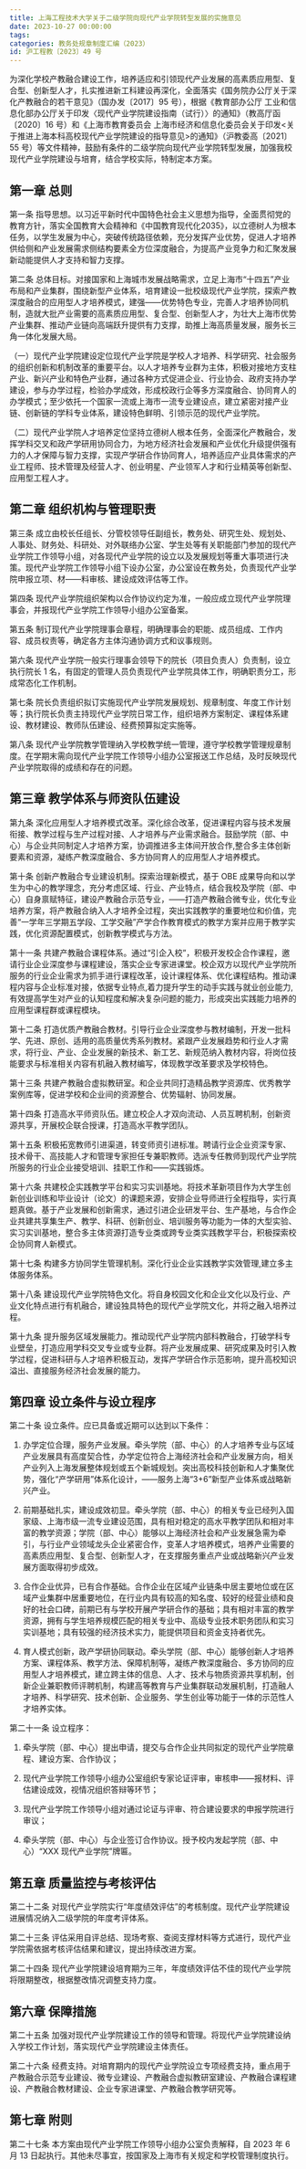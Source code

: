 ```yaml
---
title: 上海工程技术大学关于二级学院向现代产业学院转型发展的实施意见
date: 2023-10-27 00:00:00
tags: 
categories: 教务处规章制度汇编（2023）
id: 沪工程教〔2023〕49 号
---
```


为深化学校产教融合建设工作，培养适应和引领现代产业发展的高素质应用型、复合型、创新型人才，扎实推进新工科建设再深化，全面落实《国务院办公厅关于深化产教融合的若干意见》（国办发〔2017〕95 号），根据《教育部办公厅 工业和信息化部办公厅关于印发〈现代产业学院建设指南（试行）〉的通知》（教高厅函〔2020〕16 号）和《上海市教育委员会 上海市经济和信息化委员会关于印发<关于推进上海本科高校现代产业学院建设的指导意见>的通知》（沪教委高〔2021〕55 号）等文件精神，鼓励有条件的二级学院向现代产业学院转型发展，加强我校现代产业学院建设与培育，结合学校实际，特制定本方案。

## 第一章 总则

第一条 指导思想。以习近平新时代中国特色社会主义思想为指导，全面贯彻党的教育方针，落实全国教育大会精神和《中国教育现代化2035》，以立德树人为根本任务，以学生发展为中心，突破传统路径依赖，充分发挥产业优势，促进人才培养供给侧和产业发展需求侧结构要素全方位深度融合，为提高产业竞争力和汇聚发展新动能提供人才支持和智力支撑。

第二条 总体目标。对接国家和上海城市发展战略需求，立足上海市“十四五”产业布局和产业集群，围绕新型产业体系，培育建设一批校级现代产业学院，探索产教深度融合的应用型人才培养模式，建强——优势特色专业，完善人才培养协同机制，造就大批产业需要的高素质应用型、复合型、创新型人才，为壮大上海市优势产业集群、推动产业链向高端跃升提供有力支撑，助推上海高质量发展，服务长三角一体化发展大局。

（一）现代产业学院建设定位现代产业学院是学校人才培养、科学研究、社会服务的组织创新和机制改革的重要平台。以人才培养专业群为主体，积极对接地方支柱产业、新兴产业和特色产业群，通过各种方式促进企业、行业协会、政府支持办学建设，参与办学过程，检验办学成效，形成校政行企等多方深度融合、协同育人的办学模式；至少依托一个国家一流或上海市一流专业建设点，建立紧密对接产业链、创新链的学科专业体系，建设特色鲜明、引领示范的现代产业学院。

（二）现代产业学院人才培养定位坚持立德树人根本任务，全面深化产教融合，发挥学科交叉和政产学研用协同合力，为地方经济社会发展和产业优化升级提供强有力的人才保障与智力支撑，实现产学研合作协同育人，培养适应产业具体需求的产业工程师、技术管理及经营人才、创业明星、产业领军人才和行业精英等创新型、应用型工程人才。

## 第二章 组织机构与管理职责

第三条 成立由校长任组长、分管校领导任副组长，教务处、研究生处、规划处、人事处、财务处、科研处、对外联络办公室、学生处等有关职能部门参加的现代产业学院工作领导小组，对各现代产业学院的设立以及发展规划等重大事项进行决策。现代产业学院工作领导小组下设办公室，办公室设在教务处，负责现代产业学院申报立项、材——料审核、建设成效评估等工作。

第四条 现代产业学院组织架构以合作协议约定为准，一般应成立现代产业学院理事会，并报现代产业学院工作领导小组办公室备案。

第五条 制订现代产业学院理事会章程，明确理事会的职能、成员组成、工作内容、成员权责等，确定各方主体沟通协调方式和议事规则。

第六条 现代产业学院一般实行理事会领导下的院长（项目负责人）负责制，设立执行院长 1 名，有固定的管理人员负责现代产业学院具体工作，明确职责分工，形成常态化工作机制。

第七条 院长负责组织拟订实施现代产业学院发展规划、规章制度、年度工作计划等；执行院长负责主持现代产业学院日常工作，组织培养方案制定、课程体系建设、教材建设、教师队伍建设、经费预算拟定实施等。

第八条 现代产业学院教学管理纳入学校教学统一管理，遵守学校教学管理规章制度。在学期末需向现代产业学院工作领导小组办公室报送工作总结，及时反映现代产业学院取得的成绩和存在的问题。

## 第三章 教学体系与师资队伍建设

第九条 深化应用型人才培养模式改革。深化综合改革，促进课程内容与技术发展衔接、教学过程与生产过程对接、人才培养与产业需求融合。鼓励学院（部、中心）与企业共同制定人才培养方案，协调推进多主体间开放合作,整合多主体创新要素和资源，凝练产教深度融合、多方协同育人的应用型人才培养模式。

第十条 创新产教融合专业建设机制。探索治理新模式，基于 OBE 成果导向和以学生为中心的教学理念，充分考虑区域、行业、产业特点，结合我校及学院（部、中心）自身禀赋特征，建设产教融合示范专业，——打造产教融合微专业，优化专业培养方案，将产教融合纳入人才培养全过程，突出实践教学的重要地位和价值，完善“一学年三学期五学段、工学交融”产学合作教育模式的教学方案并应用于教学实践，优化资源配置模式，创新教学模式与方法。

第十一条 共建产教融合课程体系。通过“引企入校”，积极开发校企合作课程，邀请行业企业深度参与课程建设，落实企业专家进课堂。校企双方以现代产业学院所服务的行业企业需求为抓手进行课程改革，设计课程体系、优化课程结构。推动课程内容与企业标准对接，依据专业特点,着力提升学生的动手实践与就业创业能力,有效提高学生对产业的认知程度和解决复杂问题的能力，形成突出实践能力培养的应用型课程群或课程模块。

第十二条 打造优质产教融合教材。引导行业企业深度参与教材编制，开发一批科学、先进、原创、适用的高质量优秀系列教材。紧跟产业发展趋势和行业人才需求，将行业、产业、企业发展的新技术、新工艺、新规范纳入教材内容，将岗位技能要求与标准相关内容有机融入教材编写，体现教学改革要求及学校特色。

第十三条 共建产教融合虚拟教研室。和企业共同打造精品教学资源库、优秀教学案例库等，促进学校和企业间的资源整合、优势辐射、协同发展。

第十四条 打造高水平师资队伍。建立校企人才双向流动、人员互聘机制，创新资源共享，开展校企联合授课，打造高水平教学团队。

第十五条 积极拓宽教师引进渠道，转变师资引进标准。聘请行业企业资深专家、技术骨干、高技能人才和管理专家担任专兼职教师。选派专任教师到现代产业学院所服务的行业企业接受培训、挂职工作和——实践锻炼。

第十六条 共建校企实践教学平台和实习实训基地。将技术革新项目作为大学生创新创业训练和毕业设计（论文）的课题来源，安排企业导师进行全程指导，实行真题真做。基于产业发展和创新需求，通过引进企业研发平台、生产基地，与合作企业共建共享集生产、教学、科研、创新创业、培训服务等功能为一体的大型实验、实习实训基地，整合多主体资源打造专业类或跨专业类实践教学平台，积极探索校企协同育人新模式。

第十七条 构建多方协同学生管理机制。深化行业企业实践教学实效管理,建立多主体服务体系。

第十八条 建设现代产业学院特色文化。将自身校园文化和企业文化以及行业、产业文化特点进行有机融合，建设独具特色的现代产业学院文化，并将之融入培养过程。

第十九条 提升服务区域发展能力。推动现代产业学院内部科教融合，打破学科专业壁垒，打造应用学科交叉专业或专业群。将产业发展成果、研究成果及时引入教学过程，促进科研与人才培养积极互动，发挥产学研合作示范影响，提升高校知识溢出、直接服务经济社会发展的能力。

## 第四章 设立条件与设立程序

第二十条 设立条件。应已具备或近期可以达到以下条件：

1. 办学定位合理，服务产业发展。牵头学院（部、中心）的人才培养专业与区域产业发展具有高度契合性，办学定位符合上海经济社会和产业发展方向，相关产业列入上海发展整体规划或五个新城规划。突出高校科技创新和人才集聚优势，强化“产学研用”体系化设计，——服务上海“3+6”新型产业体系或战略新兴产业。

2. 前期基础扎实，建设成效初显。牵头学院（部、中心）的相关专业已经列入国家级、上海市级一流专业建设范围，具有相对稳定的高水平教学团队和相对丰富的教学资源；学院（部、中心）能够以上海经济社会和产业发展急需为牵引，与行业产业领域龙头企业紧密合作，变革人才培养模式，培养产业需要的高素质应用型、复合型、创新型人才，在支撑服务重点产业或战略新兴产业发展方面取得初步成效。

3. 合作企业优异，已有合作基础。合作企业在区域产业链条中居主要地位或在区域产业集群中居重要地位，在行业内具有较高的知名度、较好的经营业绩和良好的社会口碑，前期已有与学校开展产学研合作的基础；具有相对丰富的教学资源，拥有与学生培养规模匹配的相关专业中、高级专业技术职务团队和实习实训基地；具有较强的经济技术实力，能提供项目和资金支持者优先。

4. 育人模式创新，政产学研协同联动。牵头学院（部、中心）能够创新人才培养方案、课程体系、教学方法、保障机制等，凝练产教深度融合、多方协同的应用型人才培养模式，建立跨主体的信息、人才、技术与物质资源共享机制，创新企业兼职教师评聘机制，构建高等教育与产业集群联动发展机制，打造融人才培养、科学研究、技术创新、企业服务、学生创业等功能于一体的示范性人才培养实体。

第二十一条 设立程序：

1. 牵头学院（部、中心）提出申请，提交与合作企业共同拟定的现代产业学院章程、建设方案、合作协议；

2. 现代产业学院工作领导小组办公室组织专家论证评审，审核申——报材料、评估建设成效，视情况组织答辩等环节；

3. 现代产业学院工作领导小组对通过论证与评审、符合建设要求的申报学院进行审议；

4. 牵头学院（部、中心）与企业签订合作协议。授予校内发起学院（部、中心）“XXX 现代产业学院”牌匾。

## 第五章 质量监控与考核评估

第二十二条 对现代产业学院实行“年度绩效评估”的考核制度。现代产业学院建设进展情况纳入二级学院的年度考评体系。

第二十三条 评估采用自评总结、现场考察、查阅支撑材料等方式进行，现代产业学院需依据考核评估结果和建议，提出持续改进方案。

第二十四条 现代产业学院建设培育期为三年，年度绩效评估不佳的现代产业学院将限期整改，根据整改情况调整支持力度。

## 第六章 保障措施

第二十五条 加强对现代产业学院建设工作的领导和管理。将现代产业学院建设纳入学校工作计划，落实现代产业学院建设主体责任。

第二十六条 经费支持。对培育期内的现代产业学院设立专项经费支持，重点用于产教融合示范专业建设、微专业建设、产教融合虚拟教研室建设、产教融合课程建设、产教融合教材建设、企业专家进课堂、产教融合教学研究等。

## 第七章 附则

第二十七条 本方案由现代产业学院工作领导小组办公室负责解释，自 2023 年 6 月 13 日起执行。其他未尽事宜，按国家及上海市有关规定和学校管理制度执行。

